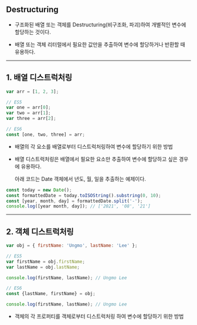## Destructuring

- 구조화된 배열 또는 객체를 Destructuring(비구조화, 파괴)하여 개별적인 변수에 할당하는 것이다.

- 배열 또는 객체 리터럴에서 필요한 값만을 추출하여 변수에 할당하거나 반환할 때 유용하다.

<hr >

## 1. 배열 디스트럭처링

~~~ javascript
var arr = [1, 2, 3];

// ES5
var one = arr[0];
var two = arr[1];
var three = arr[2];

// ES6
const [one, two, three] = arr;
~~~

- 배열의 각 요소를 배열로부터 디스트럭처링하여 변수에 할당하기 위한 방법

- 배열 디스트럭처링은 배열에서 필요한 요소만 추출하여 변수에 할당하고 싶은 경우에 유용하다.

    아래 코드는 Date 객체에서 년도, 월, 일을 추출하는 예제이다.

~~~ javascript
const today = new Date();
const formattedDate = today.toISOString().substring(0, 10);
const [year, month, day] = formattedDate.split('-');
console.log([year month, day]); // ['2021', '08', '21']
~~~

<hr >

## 2. 객체 디스트럭처링

~~~ javascript
var obj = { firstName: 'Ungmo', lastName: 'Lee' };

// ES5
var firstName = obj.firstName;
var lastName = obj.lastName;

console.log(firstName, lastName); // Ungmo Lee

// ES6
const {lastName, firstName} = obj;

console.log(firstName, lastName); // Ungmo Lee
~~~

- 객체의 각 프로퍼티를 객체로부터 디스트럭처링 하여 변수에 할당하기 위한 방법
